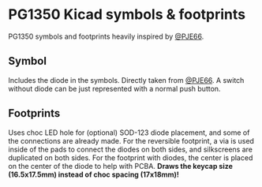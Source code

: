 # PG1350 Kicad symbols & footprints

PG1350 symbols and footprints heavily inspired by [@PJE66](https://github.com/PJE66). 

## Symbol

Includes the diode in the symbols. Directly taken from [@PJE66](https://github.com/PJE66). A switch without diode can be just represented with a normal push button.

## Footprints

Uses choc LED hole for (optional) SOD-123 diode placement, and some of the connections are already made. For the reversible footprint, a via is used inside of the pads to connect the diodes on both sides, and silkscreens are duplicated on both sides. For the footprint with diodes, the center is placed on the center of the diode to help with PCBA. **Draws the keycap size (16.5x17.5mm) instead of choc spacing (17x18mm)!**
